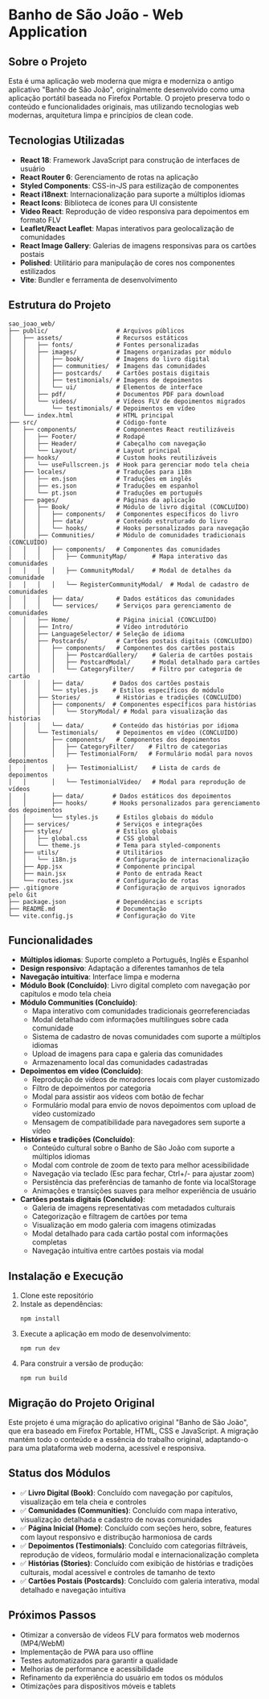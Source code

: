 # Banho de São João - Web Application

## Sobre o Projeto

Esta é uma aplicação web moderna que migra e moderniza o antigo aplicativo "Banho de São João", originalmente desenvolvido como uma aplicação portátil baseada no Firefox Portable. O projeto preserva todo o conteúdo e funcionalidades originais, mas utilizando tecnologias web modernas, arquitetura limpa e princípios de clean code.

## Tecnologias Utilizadas

- **React 18**: Framework JavaScript para construção de interfaces de usuário
- **React Router 6**: Gerenciamento de rotas na aplicação
- **Styled Components**: CSS-in-JS para estilização de componentes
- **React i18next**: Internacionalização para suporte a múltiplos idiomas
- **React Icons**: Biblioteca de ícones para UI consistente
- **Video React**: Reprodução de vídeo responsiva para depoimentos em formato FLV
- **Leaflet/React Leaflet**: Mapas interativos para geolocalização de comunidades
- **React Image Gallery**: Galerias de imagens responsivas para os cartões postais
- **Polished**: Utilitário para manipulação de cores nos componentes estilizados
- **Vite**: Bundler e ferramenta de desenvolvimento

## Estrutura do Projeto

```
sao_joao_web/
├── public/                   # Arquivos públicos
│   ├── assets/               # Recursos estáticos
│   │   ├── fonts/            # Fontes personalizadas
│   │   ├── images/           # Imagens organizadas por módulo
│   │   │   ├── book/         # Imagens do livro digital
│   │   │   ├── communities/  # Imagens das comunidades
│   │   │   ├── postcards/    # Cartões postais digitais
│   │   │   ├── testimonials/ # Imagens de depoimentos
│   │   │   └── ui/           # Elementos de interface
│   │   ├── pdf/              # Documentos PDF para download
│   │   └── videos/           # Vídeos FLV de depoimentos migrados
│   │       └── testimonials/ # Depoimentos em vídeo
│   └── index.html            # HTML principal
├── src/                      # Código-fonte
│   ├── components/           # Componentes React reutilizáveis
│   │   ├── Footer/           # Rodapé
│   │   ├── Header/           # Cabeçalho com navegação
│   │   └── Layout/           # Layout principal
│   ├── hooks/                # Custom hooks reutilizáveis
│   │   └── useFullscreen.js  # Hook para gerenciar modo tela cheia
│   ├── locales/              # Traduções para i18n
│   │   ├── en.json           # Traduções em inglês
│   │   ├── es.json           # Traduções em espanhol
│   │   └── pt.json           # Traduções em português
│   ├── pages/                # Páginas da aplicação
│   │   ├── Book/             # Módulo de livro digital (CONCLUÍDO)
│   │   │   ├── components/   # Componentes específicos do livro
│   │   │   ├── data/         # Conteúdo estruturado do livro
│   │   │   └── hooks/        # Hooks personalizados para navegação
│   │   ├── Communities/      # Módulo de comunidades tradicionais (CONCLUÍDO)
│   │   │   ├── components/   # Componentes das comunidades
│   │   │   │   ├── CommunityMap/       # Mapa interativo das comunidades
│   │   │   │   ├── CommunityModal/     # Modal de detalhes da comunidade
│   │   │   │   └── RegisterCommunityModal/  # Modal de cadastro de comunidades
│   │   │   ├── data/         # Dados estáticos das comunidades
│   │   │   └── services/     # Serviços para gerenciamento de comunidades
│   │   ├── Home/             # Página inicial (CONCLUÍDO)
│   │   ├── Intro/            # Vídeo introdutório
│   │   ├── LanguageSelector/ # Seleção de idioma
│   │   ├── Postcards/        # Cartões postais digitais (CONCLUÍDO)
│   │   │   ├── components/   # Componentes dos cartões postais
│   │   │   │   ├── PostcardGallery/    # Galeria de cartões postais
│   │   │   │   ├── PostcardModal/      # Modal detalhado para cartões
│   │   │   │   └── CategoryFilter/     # Filtro por categoria de cartão
│   │   │   ├── data/        # Dados dos cartões postais
│   │   │   └── styles.js    # Estilos específicos do módulo
│   │   ├── Stories/          # Histórias e tradições (CONCLUÍDO)
│   │   │   ├── components/  # Componentes específicos para histórias
│   │   │   │   └── StoryModal/ # Modal para visualização das histórias
│   │   │   └── data/        # Conteúdo das histórias por idioma
│   │   └── Testimonials/     # Depoimentos em vídeo (CONCLUÍDO)
│   │       ├── components/   # Componentes dos depoimentos
│   │       │   ├── CategoryFilter/    # Filtro de categorias
│   │       │   ├── TestimonialForm/   # Formulário modal para novos depoimentos
│   │       │   ├── TestimonialList/    # Lista de cards de depoimentos
│   │       │   └── TestimonialVideo/   # Modal para reprodução de vídeos
│   │       ├── data/        # Dados estáticos dos depoimentos
│   │       ├── hooks/       # Hooks personalizados para gerenciamento dos depoimentos
│   │       └── styles.js     # Estilos globais do módulo
│   ├── services/             # Serviços e integrações
│   ├── styles/               # Estilos globais
│   │   ├── global.css        # CSS global
│   │   └── theme.js          # Tema para styled-components
│   ├── utils/                # Utilitários
│   │   └── i18n.js           # Configuração de internacionalização
│   ├── App.jsx               # Componente principal
│   ├── main.jsx              # Ponto de entrada React
│   └── routes.jsx            # Configuração de rotas
├── .gitignore                # Configuração de arquivos ignorados pelo Git
├── package.json              # Dependências e scripts
├── README.md                 # Documentação
└── vite.config.js            # Configuração do Vite
```

## Funcionalidades

- **Múltiplos idiomas**: Suporte completo a Português, Inglês e Espanhol
- **Design responsivo**: Adaptação a diferentes tamanhos de tela
- **Navegação intuitiva**: Interface limpa e moderna
- **Módulo Book (Concluído)**: Livro digital completo com navegação por capítulos e modo tela cheia
- **Módulo Communities (Concluído)**: 
  - Mapa interativo com comunidades tradicionais georreferenciadas
  - Modal detalhado com informações multilíngues sobre cada comunidade
  - Sistema de cadastro de novas comunidades com suporte a múltiplos idiomas
  - Upload de imagens para capa e galeria das comunidades
  - Armazenamento local das comunidades cadastradas
- **Depoimentos em vídeo (Concluído)**: 
  - Reprodução de vídeos de moradores locais com player customizado
  - Filtro de depoimentos por categoria
  - Modal para assistir aos vídeos com botão de fechar
  - Formulário modal para envio de novos depoimentos com upload de vídeo customizado
  - Mensagem de compatibilidade para navegadores sem suporte a vídeo
- **Histórias e tradições (Concluído)**:
  - Conteúdo cultural sobre o Banho de São João com suporte a múltiplos idiomas
  - Modal com controle de zoom de texto para melhor acessibilidade
  - Navegação via teclado (Esc para fechar, Ctrl+/- para ajustar zoom)
  - Persistência das preferências de tamanho de fonte via localStorage
  - Animações e transições suaves para melhor experiência de usuário
- **Cartões postais digitais (Concluído)**:
  - Galeria de imagens representativas com metadados culturais
  - Categorização e filtragem de cartões por tema
  - Visualização em modo galeria com imagens otimizadas
  - Modal detalhado para cada cartão postal com informações completas
  - Navegação intuitiva entre cartões postais via modal

## Instalação e Execução

1. Clone este repositório
2. Instale as dependências:
   ```
   npm install
   ```
3. Execute a aplicação em modo de desenvolvimento:
   ```
   npm run dev
   ```
4. Para construir a versão de produção:
   ```
   npm run build
   ```

## Migração do Projeto Original

Este projeto é uma migração do aplicativo original "Banho de São João", que era baseado em Firefox Portable, HTML, CSS e JavaScript. A migração mantém todo o conteúdo e a essência do trabalho original, adaptando-o para uma plataforma web moderna, acessível e responsiva.

## Status dos Módulos

- ✅ **Livro Digital (Book)**: Concluído com navegação por capítulos, visualização em tela cheia e controles
- ✅ **Comunidades (Communities)**: Concluído com mapa interativo, visualização detalhada e cadastro de novas comunidades
- ✅ **Página Inicial (Home)**: Concluído com seções hero, sobre, features com layout responsivo e distribução harmoniosa de cards
- ✅ **Depoimentos (Testimonials)**: Concluído com categorias filtráveis, reprodução de vídeos, formulário modal e internacionalização completa
- ✅ **Histórias (Stories)**: Concluído com exibição de histórias e tradições culturais, modal acessível e controles de tamanho de texto
- ✅ **Cartões Postais (Postcards)**: Concluído com galeria interativa, modal detalhado e navegação intuitiva

## Próximos Passos

- Otimizar a conversão de vídeos FLV para formatos web modernos (MP4/WebM)
- Implementação de PWA para uso offline
- Testes automatizados para garantir a qualidade
- Melhorias de performance e acessibilidade
- Refinamento da experiência do usuário em todos os módulos
- Otimizações para dispositivos móveis e tablets
